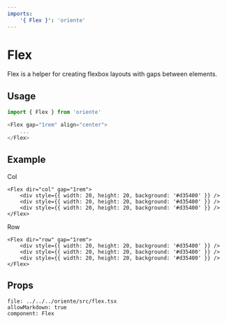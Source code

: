 ```yaml
---
imports:
    '{ Flex }': 'oriente'
---
```


# Flex

Flex is a helper for creating flexbox layouts with gaps between elements.

## Usage

```js
import { Flex } from 'oriente'

<Flex gap="1rem" align="center">
    ...
</Flex>
```

## Example

Col

```@render
<Flex dir="col" gap="1rem">
    <div style={{ width: 20, height: 20, background: '#d35400' }} />
    <div style={{ width: 20, height: 20, background: '#d35400' }} />
    <div style={{ width: 20, height: 20, background: '#d35400' }} />
</Flex>
```

Row

```@render
<Flex dir="row" gap="1rem">
    <div style={{ width: 20, height: 20, background: '#d35400' }} />
    <div style={{ width: 20, height: 20, background: '#d35400' }} />
    <div style={{ width: 20, height: 20, background: '#d35400' }} />
</Flex>
```

## Props

```@propsdoc
file: ../../../oriente/src/flex.tsx
allowMarkdown: true
component: Flex
```
